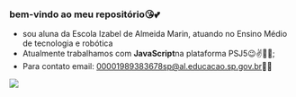 ### bem-vindo ao meu repositório😘💕
 - sou aluna da Escola Izabel de Almeida Marin, atuando no Ensino Médio de tecnologia e robótica
 - Atualmente trabalhamos com **JavaScript**na plataforma PSJ5😉✌🐱‍🐉;
 - Para contato email: 00001989383678sp@al.educacao.sp.gov.br🤘😎
   
![](https://media1.tenor.com/m/IIxvyrhdmJEAAAAC/love-hearts.gif)
